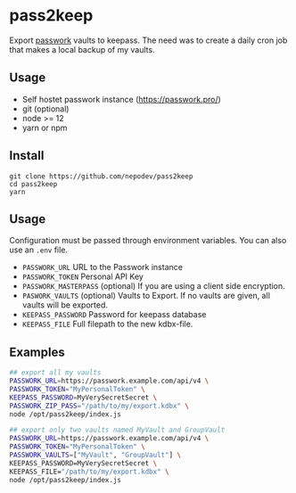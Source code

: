 # pass2keep

Export [passwork](https://passwork.pro/) vaults to keepass. The need was to create a daily cron job that makes a local backup of my vaults.  

## Usage

* Self hostet passwork instance (https://passwork.pro/)
* git (optional)
* node >= 12
* yarn or npm

## Install

```shell
git clone https://github.com/nepodev/pass2keep
cd pass2keep
yarn
```

## Usage

Configuration must be passed through environment variables. You can also use an `.env` file.

* `PASSWORK_URL` URL to the Passwork instance
* `PASSWORK_TOKEN` Personal API Key
* `PASSWORK_MASTERPASS` (optional) If you are using a client side encryption.
* `PASWORK_VAULTS` (optional) Vaults to Export. If no vaults are given, all vaults will be exported. 
* `KEEPASS_PASSWORD` Password for keepass database
* `KEEPASS_FILE` Full filepath to the new kdbx-file.

## Examples

```bash
## export all my vaults
PASSWORK_URL=https://passwork.example.com/api/v4 \
PASSWORK_TOKEN="MyPersonalToken" \
KEEPASS_PASSWORD=MyVerySecretSecret \
PASSWORK_ZIP_PASS="/path/to/my/export.kdbx" \
node /opt/pass2keep/index.js
```

```bash
## export only two vaults named MyVault and GroupVault
PASSWORK_URL=https://passwork.example.com/api/v4 \
PASSWORK_TOKEN="MyPersonalToken" \
PASSWORK_VAULTS=["MyVault", "GroupVault"] \
KEEPASS_PASSWORD=MyVerySecretSecret \
KEEPASS_FILE="/path/to/my/export.kdbx" \
node /opt/pass2keep/index.js
```
